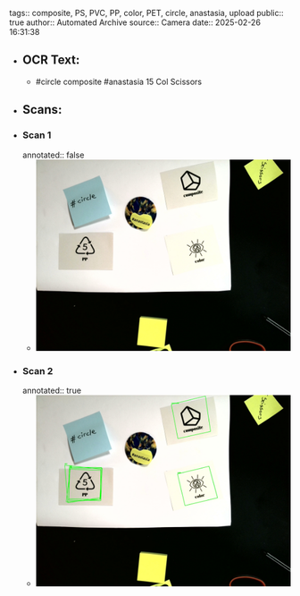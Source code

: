 tags:: composite, PS, PVC, PP, color, PET, circle, anastasia, upload
public:: true
author:: Automated Archive
source:: Camera
date:: 2025-02-26 16:31:38

- ## OCR Text:
	- #circle
	  composite
	  #anastasia
	  15
	  Col
	  Scissors
- ## Scans:
- ### Scan 1
  annotated:: false
	- ![./assets/scans/2025-02-26T16-31-38-4960.jpg](./assets/scans/2025-02-26T16-31-38-4960.jpg)
- ### Scan 2
  annotated:: true
	- ![./assets/scans/2025-02-26T16-31-38-5233.jpg](./assets/scans/2025-02-26T16-31-38-5233.jpg)